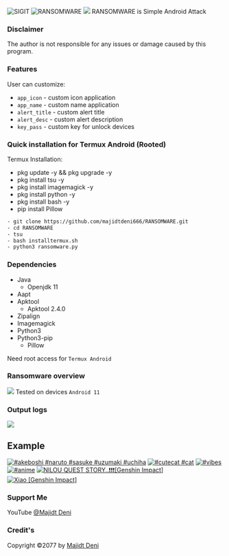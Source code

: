 <img title="SIGIT" src="https://img.shields.io/badge/CODENAME%20-RANSOMWARE-SCRIPT?colorA=grey&colorB=green&style=for-the-badge"> <img title="RANSOMWARE" src="https://img.shields.io/badge/VERSION%20-1.0-SCRIPT?colorA=grey&colorB=green&style=for-the-badge"> 
<img src="https://github.com/majidtdeni666/RANSOMWARE/blob/master/src/overview.jpg">
RANSOMWARE is Simple Android Attack

### Disclaimer
The author is not responsible for any issues or damage caused by this program.

### Features
User can customize:
- ```app_icon``` - custom icon application
- ```app_name``` - custom name application
- ```alert_title``` - custom alert title
- ```alert_desc``` - custom alert description
- ```key_pass``` - custom key for unlock devices

### Quick installation for Termux Android (Rooted)
Termux Installation:
- pkg update -y && pkg upgrade -y
- pkg install tsu -y
- pkg install imagemagick -y
- pkg install python -y
- pkg install bash -y
- pip install Pillow
```bash
- git clone https://github.com/majidtdeni666/RANSOMWARE.git
- cd RANSOMWARE
- tsu
- bash installtermux.sh
- python3 ransomware.py
```
### Dependencies
- Java
   - Openjdk 11
- Aapt
- Apktool
   - Apktool 2.4.0
- Zipalign
- Imagemagick
- Python3
- Python3-pip
   - Pillow

Need root access for ```Termux Android```

### Ransomware overview
<img src="https://github.com/majidtdeni666/RANSOMWARE/blob/master/src/ransomware.jpg"></img>
Tested on devices ```Android 11```

### Output logs
<img src="https://github.com/majidtdeni666/RANSOMWARE/blob/master/src/outputlog.jpg"></img>

## Example

<!-- BEGIN YOUTUBE-CARDS -->
[![#akeboshi #naruto #sasuke #uzumaki #uchiha](https://ytcards.demolab.com/?id=EYHsWtJwHxA&title=%23akeboshi+%23naruto+%23sasuke+%23uzumaki+%23uchiha&lang=en&timestamp=1669925009&background_color=%230d1117&title_color=%23ffffff&stats_color=%23dedede&width=250 "#akeboshi #naruto #sasuke #uzumaki #uchiha")](https://www.youtube.com/watch?v=EYHsWtJwHxA)
[![#cutecat  #cat](https://ytcards.demolab.com/?id=nexpgXciB3Q&title=%23cutecat++%23cat&lang=en&timestamp=1669924776&background_color=%230d1117&title_color=%23ffffff&stats_color=%23dedede&width=250 "#cutecat  #cat")](https://www.youtube.com/watch?v=nexpgXciB3Q)
[![#vibes](https://ytcards.demolab.com/?id=dLIqK9sNNys&title=%23vibes&lang=en&timestamp=1669924711&background_color=%230d1117&title_color=%23ffffff&stats_color=%23dedede&width=250 "#vibes")](https://www.youtube.com/watch?v=dLIqK9sNNys)
[![#anime](https://ytcards.demolab.com/?id=jQWPmHseJ8o&title=%23anime&lang=en&timestamp=1669923780&background_color=%230d1117&title_color=%23ffffff&stats_color=%23dedede&width=250 "#anime")](https://www.youtube.com/watch?v=jQWPmHseJ8o)
[![NILOU QUEST STORY..❗❗❗[Genshin Impact]](https://ytcards.demolab.com/?id=orqXffcdm-Y&title=NILOU+QUEST+STORY..%E2%9D%97%E2%9D%97%E2%9D%97%5BGenshin+Impact%5D&lang=en&timestamp=1666357633&background_color=%230d1117&title_color=%23ffffff&stats_color=%23dedede&width=250 "NILOU QUEST STORY..❗❗❗[Genshin Impact]")](https://www.youtube.com/watch?v=orqXffcdm-Y)
[![Xiao [Genshin Impact]](https://ytcards.demolab.com/?id=5y4wEoNLdfI&title=Xiao+%5BGenshin+Impact%5D&lang=en&timestamp=1666127889&background_color=%230d1117&title_color=%23ffffff&stats_color=%23dedede&width=250 "Xiao [Genshin Impact]")](https://www.youtube.com/watch?v=5y4wEoNLdfI)
<!-- END YOUTUBE-CARDS -->

### Support Me
YouTube [@Majidt Deni](https://www.youtube.com/@majidtdeni)

### Credit's
Copyright ©2077 by [Majidt Deni](https://github.com/majidtdeni666)

